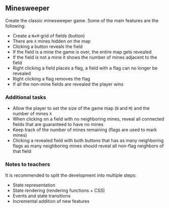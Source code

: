 ## Minesweeper

Create the classic minesweeper game. Some of the main features are the following:

- Create a `N`×`M` grid of fields (button)
- There are `X` mines hidden on the map
- Clicking a button reveals the field
- If the field is a mine the game is over, the entire map gets revealed
- If the field is not a mine it shows the number of mines adjacent to the field
- Right clicking a field places a flag, a field with a flag can no longer be revealed
- Right clicking a flag removes the flag
- If all the non-mine fields are revealed the player wins

### Additional tasks

- Allow the player to set the size of the game map (`N` and `M`) and the number of mines `X`
- When clicking on a field with no neighboring mines, reveal all connected fields that are guaranteed to have no mines
- Keep track of the number of mines remaining (flags are used to mark mines)
- Clicking a revealed field with both buttons that has as many neighboring flags as many neighboring mines should reveal all non-flag neighbors of that field

### Notes to teachers

It is recommended to split the development into multiple steps:

- State representation
- State rendering (rendering functions + CSS)
- Events and state transitions
- Incremental addition of new features
